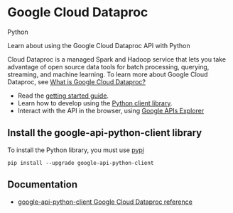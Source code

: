 # Google Cloud Dataproc
Python

Learn about using the Google Cloud Dataproc API with Python

Cloud Dataproc is a managed Spark and Hadoop service that lets you take advantage of open source data tools for batch processing, querying, streaming, and machine learning. To learn more about Google Cloud Dataproc, see [What is Google Cloud Dataproc?](https://cloud.google.com/dataproc/overview)

* Read the [getting started guide](https://cloud.google.com/dataproc/setup-project).
* Learn how to develop using the [Python client library](https://github.com/google/google-api-python-client).
* Interact with the API in the browser, using [Google APIs Explorer](https://developers.google.com/apis-explorer/#p/dataproc/v1/)

## Install the google-api-python-client library
To install the Python library, you must use [pypi](https://pypi.python.org/pypi)

```
pip install --upgrade google-api-python-client
```

## Documentation
* [google-api-python-client Google Cloud Dataproc reference]()